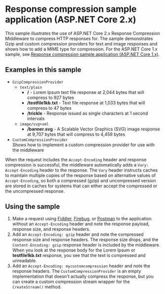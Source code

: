 # Response compression sample application (ASP.NET Core 2.x)

This sample illustrates the use of ASP.NET Core 2.x Response Compression Middleware to compress HTTP responses for. The sample demonstrates Gzip and custom compression providers for text and image responses and shows how to add a MIME type for compression. For the ASP.NET Core 1.x sample, see [Response compression sample application (ASP.NET Core 1.x)](https://github.com/aspnet/Docs/tree/live/aspnetcore/performance/response-compression/samples/1.x).

## Examples in this sample
* `GzipCompressionProvider`
  * `text/plain`
    * **/** - Lorem Ipsum text file response at 2,044 bytes that will compress to 927 bytes
    * **/testfile1kb.txt** - Text file response at 1,033 bytes that will compress to 47 bytes
    * **/trickle** - Response issued as single characters at 1 second intervals 
  * `image/svg+xml`
    * **/banner.svg** - A Scalable Vector Graphics (SVG) image response at 9,707 bytes that will compress to 4,459 bytes
* `CustomCompressionProvider`<br>Shows how to implement a custom compression provider for use with the middleware

When the request includes the `Accept-Encoding` header and response compression is successful, the middleware automatically adds a `Vary: Accept-Encoding` header to the response. The `Vary` header instructs caches to maintain multiple copies of the response based on alternative values of `Accept-Encoding`, so both a compressed (gzip) and uncompressed version are stored in caches for systems that can either accept the compressed or the uncompressed response.

## Using the sample
1. Make a request using [Fiddler](http://www.telerik.com/fiddler), [Firebug](http://getfirebug.com/), or [Postman](https://www.getpostman.com/) to the application without an `Accept-Encoding` header and note the response payload, response size, and response headers.
2. Add an `Accept-Encoding: gzip` header and note the compressed response size and response headers. The response size drops, and the `Content-Encoding: gzip` response header is included by the middleware. When you look at the response body for the Lorem Ipsum or **testfile1kb.txt** response, you see that the text is compressed and unreadable.
3. Add an `Accept-Encoding: mycustomcompression` header and note the response headers. The `CustomCompressionProvider` is an empty implementation that doesn't actually compress the response, but you can create a custom compression stream wrapper for the `CreateStream()` method.
